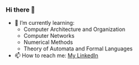 ### Hi there 👋

- 🌱 I’m currently learning:
  - Computer Architecture and Organization
  - Computer Networks
  - Numerical Methods
  - Theory of Automata and Formal Languages
- 📫 How to reach me: [My LinkedIn](https://www.linkedin.com/in/ahmed-mujtaba-butt-5a214322b/)

<!--
**AMB-19/AMB-19** is a ✨ _special_ ✨ repository because its `README.md` (this file) appears on your GitHub profile.

Here are some ideas to get you started:

- 🔭 I’m currently working on ...
- 🌱 I’m currently learning ...
- 👯 I’m looking to collaborate on ...
- 🤔 I’m looking for help with ...
- 💬 Ask me about ...
- 📫 How to reach me: ...
- 😄 Pronouns: ...
- ⚡ Fun fact: ...
-->
